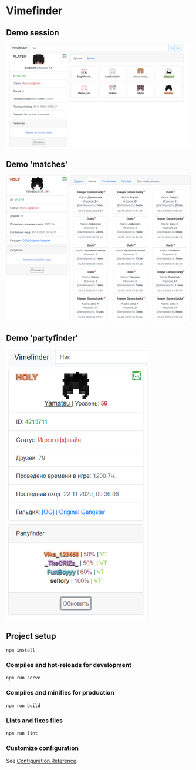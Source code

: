 # Vimefinder
## Demo session
![Image alt](demo/demo.png)

## Demo 'matches'
![Image alt](demo/matches.png)

## Demo 'partyfinder'
![Image alt](demo/partyfinder.png)

## Project setup
```
npm install
```

### Compiles and hot-reloads for development
```
npm run serve
```

### Compiles and minifies for production
```
npm run build
```

### Lints and fixes files
```
npm run lint
```

### Customize configuration
See [Configuration Reference](https://cli.vuejs.org/config/).
